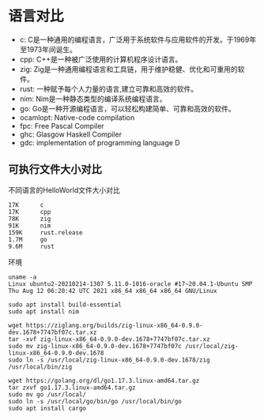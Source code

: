 # 语言对比

- c: C是一种通用的编程语言，广泛用于系统软件与应用软件的开发。于1969年至1973年间诞生。
- cpp: C++是一种被广泛使用的计算机程序设计语言。
- zig: Zig是一种通用编程语言和工具链，用于维护稳健、优化和可重用的软件。
- rust: 一种赋予每个人力量的语言,建立可靠和高效的软件。
- nim: Nim是一种静态类型的编译系统编程语言。
- go: Go是一种开源编程语言，可以轻松构建简单、可靠和高效的软件。
- ocamlopt: Native-code compilation
- fpc: Free Pascal Compiler
- ghc: Glasgow Haskell Compiler
- gdc: implementation of programming language D

## 可执行文件大小对比

不同语言的HelloWorld文件大小对比

```
17K 	 c
17K 	 cpp
78K 	 zig
91K 	 nim
159K 	 rust.release
1.7M 	 go
9.6M 	 rust
```

环境

```
uname -a
Linux ubuntu2-20210214-1307 5.11.0-1016-oracle #17~20.04.1-Ubuntu SMP Thu Aug 12 06:20:42 UTC 2021 x86_64 x86_64 x86_64 GNU/Linux

sudo apt install build-essential
sudo apt install nim

wget https://ziglang.org/builds/zig-linux-x86_64-0.9.0-dev.1678+7747bf07c.tar.xz
tar -xvf zig-linux-x86_64-0.9.0-dev.1678+7747bf07c.tar.xz
sudo mv zig-linux-x86_64-0.9.0-dev.1678+7747bf07c /usr/local/zig-linux-x86_64-0.9.0-dev.1678
sudo ln -s /usr/local/zig-linux-x86_64-0.9.0-dev.1678/zig /usr/local/bin/zig

wget https://golang.org/dl/go1.17.3.linux-amd64.tar.gz
tar zxvf go1.17.3.linux-amd64.tar.gz
sudo mv go /usr/local/
sudo ln -s /usr/local/go/bin/go /usr/local/bin/go
sudo apt install cargo

```